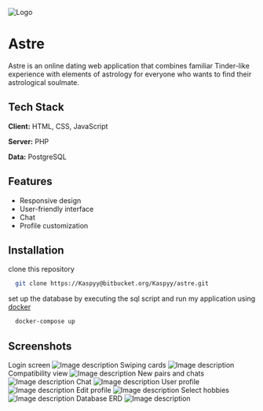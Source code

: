 ![Logo](https://dev-to-uploads.s3.amazonaws.com/uploads/articles/1vrv4wd1cizuol4k6uf6.png)


# Astre

Astre is an online dating web application that combines familiar Tinder-like experience with elements of astrology for everyone who wants to find their astrological soulmate.

## Tech Stack

**Client:** HTML, CSS, JavaScript

**Server:** PHP

**Data:** PostgreSQL


## Features

- Responsive design
- User-friendly interface
- Chat
- Profile customization


## Installation

clone this repository

```bash
  git clone https://Kaspyy@bitbucket.org/Kaspyy/astre.git
```
set up the database by executing the sql script and run my application using [docker](https://www.docker.com/)

```bash
  docker-compose up
```




## Screenshots

Login screen
![Image description](https://dev-to-uploads.s3.amazonaws.com/uploads/articles/3gi4yf3wvo4ta0yqxt1v.gif)
Swiping cards
![Image description](https://dev-to-uploads.s3.amazonaws.com/uploads/articles/m71w64ejd22o0w3xonsg.gif "Swipe view")
Compatibility view
![Image description](https://dev-to-uploads.s3.amazonaws.com/uploads/articles/24yuajasnc0ie2jq4spd.png)
New pairs and chats
![Image description](https://dev-to-uploads.s3.amazonaws.com/uploads/articles/tx9x9a5wldtyypj7i1b6.png "New pairs and chats view")
Chat
![Image description](https://dev-to-uploads.s3.amazonaws.com/uploads/articles/ckyoisbb1aaw7f3pmdi5.gif "Chat view")
User profile
![Image description](https://dev-to-uploads.s3.amazonaws.com/uploads/articles/n5ptbwj7kn5pi8qkbr3z.png "User profile view")
Edit profile
![Image description](https://dev-to-uploads.s3.amazonaws.com/uploads/articles/fqzn0mjgnwbkd80dhx09.png "Edit profile view")
Select hobbies
![Image description](https://dev-to-uploads.s3.amazonaws.com/uploads/articles/t7bdganwarx0ko6n9143.png "Select hobbies view")
Database ERD
![Image description](https://dev-to-uploads.s3.amazonaws.com/uploads/articles/d0mgjz9pd0zcvjxp8ixr.png "Database ERD")

